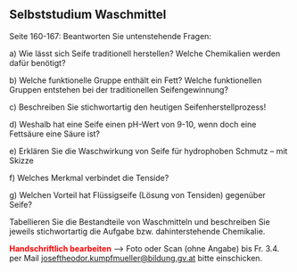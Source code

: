 ## Selbststudium Waschmittel

Seite 160-167: Beantworten Sie untenstehende Fragen:

a)     Wie lässt sich Seife traditionell herstellen? Welche Chemikalien werden dafür benötigt?

b)     Welche funktionelle Gruppe enthält ein Fett? Welche funktionellen Gruppen entstehen bei der traditionellen Seifengewinnung?

c)     Beschreiben Sie stichwortartig den heutigen Seifenherstellprozess!

d)     Weshalb hat eine Seife einen pH-Wert von 9-10, wenn doch eine Fettsäure eine Säure ist?

e)     Erklären Sie die Waschwirkung von Seife für hydrophoben Schmutz – mit Skizze

f)      Welches Merkmal verbindet die Tenside?

g)     Welchen Vorteil hat Flüssigseife (Lösung von Tensiden) gegenüber Seife?

Tabellieren Sie die Bestandteile von Waschmitteln und beschreiben Sie jeweils stichwortartig die Aufgabe bzw. dahinterstehende Chemikalie.

<span style="color: red;">**Handschriftlich bearbeiten**</span> --> Foto oder Scan (ohne Angabe) bis Fr. 3.4. per Mail joseftheodor.kumpfmueller@bildung.gv.at bitte einschicken.
